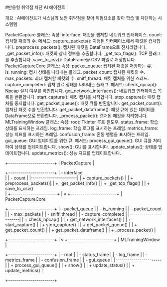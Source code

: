 #반응형 취약점 차단 AI 에이전트

개요  : AI에이전트가 시스템의 보안 취약점을 찾아 위험요소를 찾아 학습 및 차단하는 시스템템


PacketCapture 클래스:
속성:
interface: 패킷을 캡처할 네트워크 인터페이스.
count: 캡처할 패킷의 수.
메서드:
capture_packets(): 지정된 인터페이스에서 패킷을 캡처합니다.
preprocess_packets(): 캡처된 패킷을 DataFrame으로 전처리합니다.
_get_packet_info(): 패킷의 상세 정보를 추출합니다.
_get_tcp_flags(): TCP 플래그를 추출합니다.
save_to_csv(): DataFrame을 CSV 파일로 저장합니다.
PacketCaptureCore 클래스:
속성:
packet_queue: 캡처된 패킷을 저장하는 큐.
is_running: 캡처 상태를 나타내는 플래그.
packet_count: 캡처된 패킷의 수.
max_packets: 최대 캡처할 패킷의 수.
sniff_thread: 패킷 캡처를 위한 스레드.
capture_completed: 캡처 완료 상태를 나타내는 플래그.
메서드:
check_npcap(): Npcap 설치 여부를 확인합니다.
get_network_interfaces(): 네트워크 인터페이스 목록을 반환합니다.
start_capture(): 패킷 캡처를 시작합니다.
stop_capture(): 패킷 캡처를 중지합니다.
get_packet_queue(): 패킷 큐를 반환합니다.
get_packet_count(): 캡처된 패킷 수를 반환합니다.
get_packet_dataframe(): 패킷 큐에 있는 데이터를 DataFrame으로 변환합니다.
_process_packet(): 캡처된 패킷을 처리합니다.
MLTrainingWindow 클래스:
속성:
root: Tkinter 루트 윈도우.
status_frame: 학습 상태를 표시하는 프레임.
log_frame: 학습 로그를 표시하는 프레임.
metrics_frame: 성능 지표를 표시하는 프레임.
confusion_frame: 혼동 행렬을 표시하는 프레임.
gui_queue: GUI 업데이트를 위한 큐.
메서드:
process_gui_queue(): GUI 큐를 처리하여 상태를 업데이트합니다.
show(): GUI를 표시합니다.
update_status(): 상태를 업데이트합니다.
update_metrics(): 성능 지표를 업데이트합니다.


+-----------------------+
|   PacketCapture       |

+-----------------------+
| - interface       
    |
| - count               |
|-----------------------|
| + capture_packets()   |
| + preprocess_packets()|
| + _get_packet_info()  |
| + _get_tcp_flags()    |
| + save_to_csv()     
  |
+-----------------------+
         |
         v
+-----------------------+
|   PacketCaptureCore 
  

+-----------------------+
| - packet_queue        |
| - is_running          |
| - packet_count        |
| - max_packets         |
| - sniff_thread        |
| - capture_completed   |
|-----------------------|
| + check_npcap()       |
| + get_network_interfaces() |
| + start_capture()     |
| + stop_capture()      |
| + get_packet_queue()  |
| + get_packet_count()  |
| + get_packet_dataframe() |
| + _process_packet()   |

+-----------------------+
         |
         v
+-----------------------+
|   MLTrainingWindow    |

+-----------------------+
| - root                |
| - status_frame        |
| - log_frame           |
| - metrics_frame       |
| - confusion_frame     |
| - gui_queue           |
|-----------------------|
| + process_gui_queue() |
| + show()              |
| + update_status()     |
| + update_metrics()    |

+-----------------------+